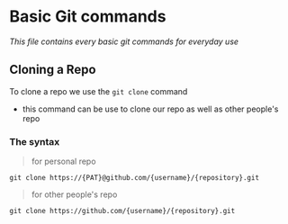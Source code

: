 # Basic Git commands
*This file contains every basic git commands for everyday use*

## Cloning a Repo
To clone a repo we use the `git clone` command
- this command can be use to clone our repo as well as other people's repo
### The syntax
> for personal repo
```
git clone https://{PAT}@github.com/{username}/{repository}.git
```
> for other people's repo
```
git clone https://github.com/{username}/{repository}.git
```